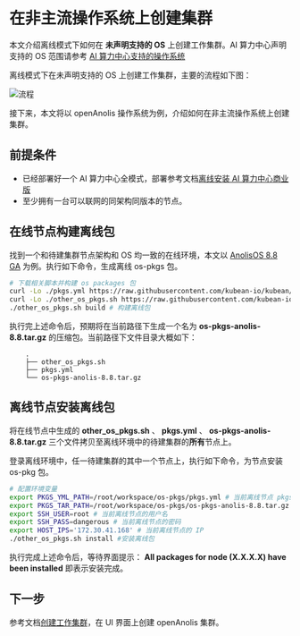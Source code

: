 # 在非主流操作系统上创建集群

本文介绍离线模式下如何在 **未声明支持的 OS** 上创建工作集群。AI 算力中心声明支持的 OS 范围请参考
[AI 算力中心支持的操作系统](../../install/commercial/deploy-requirements.md)

离线模式下在未声明支持的 OS 上创建工作集群，主要的流程如下图：

![流程](https://docs.daocloud.io/daocloud-docs-images/docs/zh/docs/kpanda/images/otherlinux.png)

接下来，本文将以 openAnolis 操作系统为例，介绍如何在非主流操作系统上创建集群。

## 前提条件

- 已经部署好一个 AI 算力中心全模式，部署参考文档[离线安装 AI 算力中心商业版](../../install/commercial/start-install.md)
- 至少拥有一台可以联网的同架构同版本的节点。

## 在线节点构建离线包

找到一个和待建集群节点架构和 OS 均一致的在线环境，本文以 [AnolisOS 8.8 GA](https://openanolis.cn/download) 为例。执行如下命令，生成离线 os-pkgs 包。

```bash
# 下载相关脚本并构建 os packages 包
curl -Lo ./pkgs.yml https://raw.githubusercontent.com/kubean-io/kubean/main/build/os-packages/others/pkgs.yml
curl -Lo ./other_os_pkgs.sh https://raw.githubusercontent.com/kubean-io/kubean/main/build/os-packages/others/other_os_pkgs.sh && chmod +x  other_os_pkgs.sh
./other_os_pkgs.sh build # 构建离线包
```

执行完上述命令后，预期将在当前路径下生成一个名为 __os-pkgs-anolis-8.8.tar.gz__ 的压缩包。当前路径下文件目录大概如下：

```console
    .
    ├── other_os_pkgs.sh
    ├── pkgs.yml
    └── os-pkgs-anolis-8.8.tar.gz
```

## 离线节点安装离线包

将在线节点中生成的 __other_os_pkgs.sh__ 、 __pkgs.yml__ 、 __os-pkgs-anolis-8.8.tar.gz__ 三个文件拷贝至离线环境中的待建集群的**所有**节点上。

登录离线环境中，任一待建集群的其中一个节点上，执行如下命令，为节点安装 os-pkg 包。

```bash
# 配置环境变量
export PKGS_YML_PATH=/root/workspace/os-pkgs/pkgs.yml # 当前离线节点 pkgs.yml 文件的路径
export PKGS_TAR_PATH=/root/workspace/os-pkgs/os-pkgs-anolis-8.8.tar.gz # 当前离线节点 os-pkgs-anolis-8.8.tar.gz 的路径
export SSH_USER=root # 当前离线节点的用户名
export SSH_PASS=dangerous # 当前离线节点的密码
export HOST_IPS='172.30.41.168' # 当前离线节点的 IP
./other_os_pkgs.sh install #安装离线包
```

执行完成上述命令后，等待界面提示： __All packages for node (X.X.X.X) have been installed__ 即表示安装完成。

## 下一步

参考文档[创建工作集群](../user-guide/clusters/create-cluster.md)，在 UI 界面上创建 openAnolis 集群。
